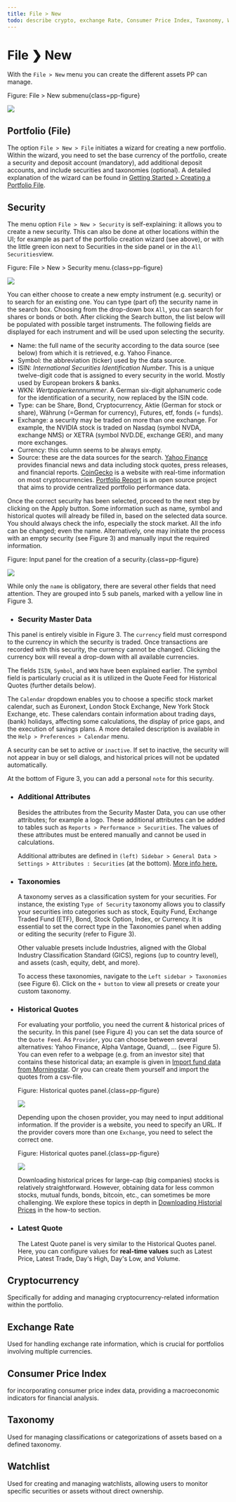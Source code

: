 ```yaml
---
title: File > New
todo: describe crypto, exchange Rate, Consumer Price Index, Taxonomy, Watchlist
---
```

# File &#10095; New

With the `File > New` menu you can create the different assets PP can manage.

Figure: File > New submenu{class=pp-figure}

![](./images/mnu-new.png)

## Portfolio (File)

The option `File > New > File` initiates a wizard for creating a new portfolio. Within the wizard, you need to set the base currency of the portfolio, create a security and deposit account (mandatory), add additional deposit accounts, and include securities and taxonomies (optional). A detailed explanation of the wizard can be found in [Getting Started > Creating a Portfolio File](../../getting-started/create-portfolio.md).

## Security

The menu option `File > New > Security` is self-explaining: it allows you to create a new security. This can also be done at other locations within the UI; for example as part of the portfolio creation wizard (see above), or with the little green icon next to Securities in the side panel or in the `All Securities`view.

Figure: File > New > Security menu.{class=pp-figure}

![](./images/mnu-file-new-security.png)

You can either choose to create a new empty instrument (e.g. security) or to search for an existing one.  You can type (part of) the security name in the search box. Choosing from the drop-down box `All`, you can search for shares or bonds or both. After clicking the Search button, the list below will be populated with possible target instruments. The following fields are displayed for each instrument and will be used upon selecting the security.

 + Name: the full name of the security according to the data source (see below) from which it is retrieved, e.g. Yahoo Finance.
 + Symbol: the abbreviation (ticker) used by the data source.
 + ISIN: *International Securities Identification Number*. This is a unique twelve-digit code that is assigned to every security in the world. Mostly used by European brokers & banks.
 + WKN: *Wertpapierkennnummer*. A German six-digit alphanumeric code for the identification of a security, now replaced by the ISIN code.
 + Type: can be Share, Bond, Cryptocurrency, Aktie (German for stock or share), Währung (=German for currency), Futures, etf, fonds (= funds).
 + Exchange: a security may be traded on more than one exchange. For example, the NVIDIA stock is traded on Nasdaq (symbol NVDA, exchange NMS) or XETRA (symbol NVD.DE, exchange GER), and many more exchanges.  
 + Currency: this column seems to be always empty.
 + Source: these are the data sources for the search. [Yahoo Finance](https://finance.yahoo.com/) provides financial news and data including stock quotes, press releases, and financial reports. [CoinGecko](https://www.coingecko.com/) is a website with real-time information on most cryptocurrencies. [Portfolio Report](https://www.portfolio-report.net/search) is an open source project that aims to provide centralized portfolio performance data.

 Once the correct security has been selected, proceed to the next step by clicking on the Apply button. Some information such as name, symbol and historical quotes will already be filled in, based on the selected data source. You should always check the info, especially the stock market. All the info can be changed; even the name. Alternatively, one may initiate the process with an empty security (see Figure 3) and manually input the required information.

 Figure: Input panel for the creation of a security.{class=pp-figure}

 ![](./images/securities-master-data.svg)

 While only the `name` is obligatory, there are several other fields that need attention. They are grouped into 5 sub panels, marked with a yellow line in Figure 3.
 
 - ### **Security Master Data**
    
This panel is entirely visible in Figure 3. The `currency` field must correspond to the currency in which the security is traded. Once transactions are recorded with this security, the currency cannot be changed. Clicking the currency box will reveal a drop-down with all available currencies.

The fields `ISIN`, `Symbol`, and `WKN` have been explained earlier. The symbol field is particularly crucial as it is utilized in the Quote Feed for Historical Quotes (further details below).

The `Calendar` dropdown enables you to choose a specific stock market calendar, such as Euronext, London Stock Exchange, New York Stock Exchange, etc. These calendars contain information about trading days, (bank) holidays, affecting some calculations, the display of price gaps, and the execution of savings plans. A more detailed description is available in the `Help > Preferences > Calendar` menu.

A security can be set to active or `inactive`. If set to inactive, the security will not appear in buy or sell dialogs, and historical prices will not be updated automatically.

At the bottom of Figure 3, you can add a personal `note` for this security.

- ### **Additional Attributes**

    Besides the attributes from the Security Master Data, you can use other attributes; for example a logo. These additional attributes can be added to tables such as `Reports > Performance > Securities`. The values of these attributes must be entered manually and cannot be used in calculations.

    Additional attributes are defined in `(left) Sidebar > General Data > Settings > Attributes : Securities` (at the bottom). [More info here.](../view/settings.md#attributes-securities)

- ### **Taxonomies**

    A taxonomy serves as a classification system for your securities. For instance, the existing `Type of Security` taxonomy allows you to classify your securities into categories such as stock, Equity Fund, Exchange Traded Fund (ETF), Bond, Stock Option, Index, or Currency. It is essential to set the correct type in the Taxonomies panel when adding or editing the security (refer to Figure 3).

    Other valuable presets include Industries, aligned with the Global Industry Classification Standard (GICS), regions (up to country level), and assets (cash, equity, debt, and more).

    To access these taxonomies, navigate to the `Left sidebar > Taxonomies` (see Figure 6). Click on the `+ button` to view all presets or create your custom taxonomy.

- ### **Historical Quotes**

    For evaluating your portfolio, you need the current & historical prices of the security. In this panel (see Figure 4) you can set the data source of the `Quote Feed`. As `Provider`, you can choose between several alternatives: Yahoo Finance, Alpha Vantage, Quandl, ... (see Figure 5). You can even refer to a webpage (e.g. from an investor site) that contains these historical data; an example is given in [Import fund data from Morningstar](../../how-to/morningstar.md). Or you can create them yourself and import the quotes from a csv-file. 
    
    Figure: Historical quotes panel.{class=pp-figure}

    ![](images/historical-quotes.png)
    
    Depending upon the chosen provider, you may need to input additional information. If the provider is a website, you need to specify an URL. If the provider covers more than one `Exchange`, you need to select the correct one.

    Figure: Historical quotes panel.{class=pp-figure}

    ![](images/quote-feeds.png)

    Downloading historical prices for large-cap (big companies) stocks is relatively straightforward. However, obtaining data for less common stocks, mutual funds, bonds, bitcoin, etc., can sometimes be more challenging. We explore these topics in depth in [Downloading Historial Prices](../../how-to/download-historical-prices.md) in the how-to section.   

- ### **Latest Quote**

    The Latest Quote panel is very similar to the Historical Quotes panel. Here, you can configure values for **real-time values** such as Latest Price, Latest Trade, Day's High, Day's Low, and Volume. 
 
## Cryptocurrency
Specifically for adding and managing cryptocurrency-related information within the portfolio.

## Exchange Rate

Used for handling exchange rate information, which is crucial for portfolios involving multiple currencies.

## Consumer Price Index

for incorporating consumer price index data, providing a macroeconomic indicators for financial analysis.

## Taxonomy

Used for managing classifications or categorizations of assets based on a defined taxonomy.

## Watchlist

Used for creating and managing watchlists, allowing users to monitor specific securities or assets without direct ownership.
